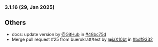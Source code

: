 ### 3.1.16 (29, Jan 2025)
## Others
- docs: update version by [<u>@GitHub</u>](https://www.github.com/GitHub) in [#48bc75d](https://github.com/buerokratt/XTR/commit/48bc75d)
- Merge pull request #25 from buerokratt/test by [<u>@jaX10bt</u>](https://www.github.com/jaX10bt) in [#bdf9332](https://github.com/buerokratt/XTR/commit/bdf9332)
